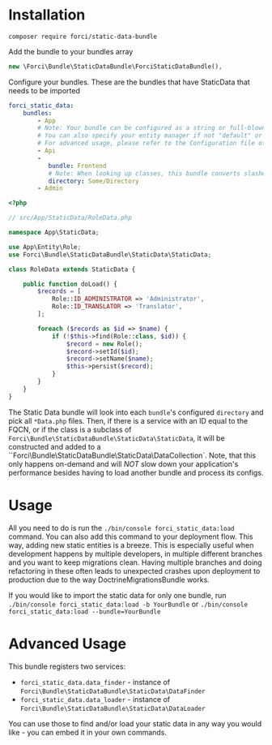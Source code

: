 # Installation 

`composer require forci/static-data-bundle`

Add the bundle to your bundles array
```php
new \Forci\Bundle\StaticDataBundle\ForciStaticDataBundle(),
```

Configure your bundles. These are the bundles that have StaticData that needs to be imported
```yaml
forci_static_data:
    bundles:
        - App
        # Note: Your bundle can be configured as a string or full-blown config.
        # You can also specify your entity manager if not "default" or if you have many
        # For advanced usage, please refer to the Configuration file of this bundle.
        - Api
        -
           bundle: Frontend
           # Note: When looking up classes, this bundle converts slashes to namespace separators
           directory: Some/Directory 
        - Admin
```

```php
<?php

// src/App/StaticData/RoleData.php

namespace App\StaticData;

use App\Entity\Role;
use Forci\Bundle\StaticDataBundle\StaticData\StaticData;

class RoleData extends StaticData {

    public function doLoad() {
        $records = [
            Role::ID_ADMINISTRATOR => 'Administrator',
            Role::ID_TRANSLATOR => 'Translator',
        ];

        foreach ($records as $id => $name) {
            if (!$this->find(Role::class, $id)) {
                $record = new Role();
                $record->setId($id);
                $record->setName($name);
                $this->persist($record);
            }
        }
    }
}
```

The Static Data bundle will look into each `bundle`'s configured `directory` and pick all `*Data.php` files.
Then, if there is a service with an ID equal to the FQCN, or if the class is a subclass of `Forci\Bundle\StaticDataBundle\StaticData\StaticData`, it will be constructed and added to a ``Forci\Bundle\StaticDataBundle\StaticData\DataCollection`.
Note, that this only happens on-demand and will *NOT* slow down your application's performance besides having to load another bundle and process its configs.

# Usage

All you need to do is run the `./bin/console forci_static_data:load` command.
You can also add this command to your deployment flow. This way, adding new static entities is a breeze. 
This is especially useful when development happens by multiple developers, in multiple different branches and you want to keep migrations clean.
Having multiple branches and doing refactoring in these often leads to unexpected crashes upon deployment to production due to the way DoctrineMigrationsBundle works.

If you would like to import the static data for only one bundle, run `./bin/console forci_static_data:load -b YourBundle` or `./bin/console forci_static_data:load --bundle=YourBundle`

# Advanced Usage

This bundle registers two services:
- `forci_static_data.data_finder` - instance of `Forci\Bundle\StaticDataBundle\StaticData\DataFinder`
- `forci_static_data.data_loader` - instance of `Forci\Bundle\StaticDataBundle\StaticData\DataLoader`

You can use those to find and/or load your static data in any way you would like - you can embed it in your own commands.

